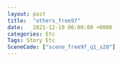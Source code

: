 ```yaml
---
layout: post
title:  "others_free97"
date:   2021-12-10 06:00:00 +0000
categories: Etc
Tags: Story Etc
SceneCode: ["scene_free97_q1_s20"]
---
```

